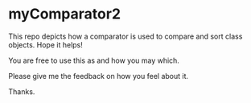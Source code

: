 # myComparator2 
This repo depicts how a comparator is used to compare and sort class objects.
Hope it helps!

You are free to use this as and how you may which.

Please give me the feedback on how you feel about it.

Thanks.
